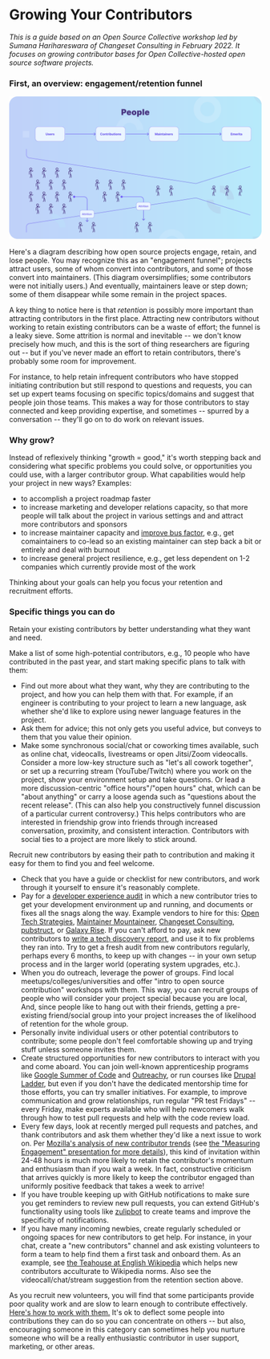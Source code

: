# Growing Your Contributors

_This is a guide based on an Open Source Collective workshop led by Sumana Harihareswara of Changeset Consulting in February 2022. It focuses on growing contributor bases for Open Collective-hosted open source software projects._

### First, an overview: engagement/retention funnel

![A figure showing the contributor funnel, with more users, fewer contributions, even fewer maintainers, and ultimately a large emerita base. Along the way, attrition lessens the pipeline, with the crux of the funnel being the maintainers.](<../.gitbook/assets/People Flow.png>)

Here's a diagram describing how open source projects engage, retain, and lose people. You may recognize this as an "engagement funnel"; projects attract users, some of whom convert into contributors, and some of those convert into maintainers. (This diagram oversimplifies; some contributors were not initially users.) And eventually, maintainers leave or step down; some of them disappear while some remain in the project spaces.

A key thing to notice here is that _retention_ is possibly more important than attracting contributors in the first place. Attracting new contributors without working to retain existing contributors can be a waste of effort; the funnel is a leaky sieve. Some attrition is normal and inevitable -- we don't know precisely how much, and this is the sort of thing researchers are figuring out -- but if you've never made an effort to retain contributors, there's probably some room for improvement.

For instance, to help retain infrequent contributors who have stopped initiating contribution but still respond to questions and requests, you can set up expert teams focusing on specific topics/domains and suggest that people join those teams. This makes a way for those contributors to stay connected and keep providing expertise, and sometimes -- spurred by a conversation -- they'll go on to do work on relevant issues.

### Why grow?

Instead of reflexively thinking "growth = good," it's worth stepping back and considering what specific problems you could solve, or opportunities you could use, with a larger contributor group. What capabilities would help your project in new ways? Examples:

* to accomplish a project roadmap faster
* to increase marketing and developer relations capacity, so that more people will talk about the project in various settings and and attract more contributors and sponsors
* to increase maintainer capacity and [improve bus factor](https://harihareswara.net/posts/2015/how-to-improve-bus-factor-in-your-open-source-project/), e.g., get comaintainers to co-lead so an existing maintainer can step back a bit or entirely and deal with burnout
* to increase general project resilience, e.g., get less dependent on 1-2 companies which currently provide most of the work

Thinking about your goals can help you focus your retention and recruitment efforts.

### Specific things you can do

Retain your existing contributors by better understanding what they want and need.

Make a list of some high-potential contributors, e.g., 10 people who have contributed in the past year, and start making specific plans to talk with them:

* Find out more about what they want, why they are contributing to the project, and how you can help them with that. For example, if an engineer is contributing to your project to learn a new language, ask whether she'd like to explore using newer language features in the project.
* Ask them for advice; this not only gets you useful advice, but conveys to them that you value their opinion.
* Make some synchronous social/chat or coworking times available, such as online chat, videocalls, livestreams or open Jitsi/Zoom videocalls. Consider a more low-key structure such as "let's all cowork together", or set up a recurring stream (YouTube/Twitch) where you work on the project, show your environment setup and take questions. Or lead a more discussion-centric "office hours"/"open hours" chat, which can be "about anything" or carry a loose agenda such as "questions about the recent release". (This can also help you constructively funnel discussion of a particular current controversy.) This helps contributors who are interested in friendship grow into friends through increased conversation, proximity, and consistent interaction. Contributors with social ties to a project are more likely to stick around.

Recruit new contributors by easing their path to contribution and making it easy for them to find you and feel welcome.

* Check that you have a guide or checklist for new contributors, and work through it yourself to ensure it's reasonably complete.
* Pay for a [developer experience audit](https://changeset.nyc/resources/installation-audit.html) in which a new contributor tries to get your development environment up and running, and documents or fixes all the snags along the way. Example vendors to hire for this: [Open Tech Strategies](https://opentechstrategies.com/), [Maintainer Mountaineer](https://maintainer.io/), [Changeset Consulting](https://changeset.nyc/), [pubstruct](https://pubstruct.com/), or [Galaxy Rise](http://www.galaxyriseconsulting.com/). If you can't afford to pay, ask new contributors to [write a tech discovery report](https://diff.wikimedia.org/2014/03/25/seeing-through-the-eyes-of-new-technical-contributors/), and use it to fix problems they ran into. Try to get a fresh audit from new contributors regularly, perhaps every 6 months, to keep up with changes -- in your own setup process and in the larger world (operating system upgrades, etc.).
* When you do outreach, leverage the power of groups. Find local meetups/colleges/universities and offer "intro to open source contribution" workshops with them. This way, you can recruit groups of people who will consider your project special because you are local, And, since people like to hang out with their friends, getting a pre-existing friend/social group into your project increases the of likelihood of retention for the whole group.
* Personally invite individual users or other potential contributors to contribute; some people don't feel comfortable showing up and trying stuff unless someone invites them.
* Create structured opportunities for new contributors to interact with you and come aboard. You can join well-known apprenticeship programs like [Google Summer of Code](https://opensource.googleblog.com/2021/11/expanding-google-summer-of-code-in-2022.html) and [Outreachy](https://www.outreachy.org/), or run courses like [Drupal Ladder](https://slidedeck.io/fureigh/get-more-contributors), but even if you don't have the dedicated mentorship time for those efforts, you can try smaller initiatives. For example, to improve communication and grow relationships, run regular "PR test Fridays" -- every Friday, make experts available who will help newcomers walk through how to test pull requests and help with the code review load.
* Every few days, look at recently merged pull requests and patches, and thank contributors and ask them whether they'd like a next issue to work on. Per [Mozilla's analysis of new contributor trends](https://wiki.mozilla.org/Contribute/analysis) (see [the "Measuring Engagement" presentation for more details](https://docs.google.com/presentation/d/1hsJLv1ieSqtXBzd5YZusY-mB8e1VJzaeOmh8Q4VeMio/edit#slide=id.g4435d357b\_20)), this kind of invitation within 24-48 hours is much more likely to retain the contributor's momentum and enthusiasm than if you wait a week. In fact, constructive criticism that arrives quickly is more likely to keep the contributor engaged than uniformly positive feedback that takes a week to arrive!
* If you have trouble keeping up with GitHub notifications to make sure you get reminders to review new pull requests, you can extend GitHub's functionality using tools like [zulipbot](https://zulip.readthedocs.io/en/latest/contributing/zulipbot-usage.html) to create teams and improve the specificity of notifications.
* If you have many incoming newbies, create regularly scheduled or ongoing spaces for new contributors to get help. For instance, in your chat, create a "new contributors" channel and ask existing volunteers to form a team to help find them a first task and onboard them. As an example, see [the Teahouse at English Wikipedia](https://en.wikipedia.org/wiki/Wikipedia:Teahouse/About) which helps new contributors acculturate to Wikipedia norms. Also see the videocall/chat/stream suggestion from the retention section above.

As you recruit new volunteers, you will find that some participants provide poor quality work and are slow to learn enough to contribute effectively. [Here's how to work with them.](https://harihareswara.net/posts/2017/how-to-teach-and-include-volunteers-who-write-poor-patches/) It's ok to deflect some people into contributions they can do so you can concentrate on others -- but also, encouraging someone in this category can sometimes help you nurture someone who will be a really enthusiastic contributor in user support, marketing, or other areas.
